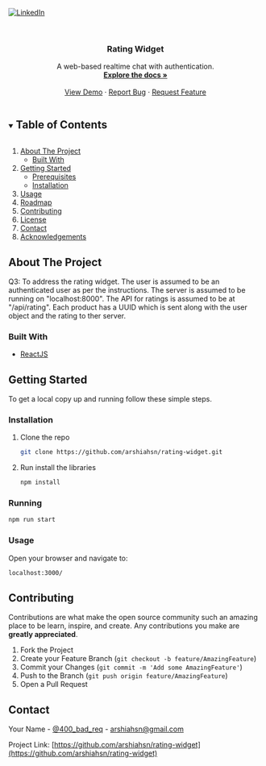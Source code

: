 [![LinkedIn][linkedin-shield]][linkedin-url]



<!-- PROJECT LOGO -->
<br />
<p align="center">

  <h3 align="center">Rating Widget</h3>

  <p align="center">
    A web-based realtime chat with authentication.
    <br />
    <a href="https://github.com/arshiahsn/rating-widget"><strong>Explore the docs »</strong></a>
    <br />
    <br />
    <a href="https://github.com/arshiahsn/arshiahsn.github.io/blob/master/rating-widget.gif">View Demo</a>
    ·
    <a href="https://github.com/arshiahsn/rating-widget/issues">Report Bug</a>
    ·
    <a href="https://github.com/arshiahsn/rating-widget/issues">Request Feature</a>
  </p>
</p>



<!-- TABLE OF CONTENTS -->
<details open="open">
  <summary><h2 style="display: inline-block">Table of Contents</h2></summary>
  <ol>
    <li>
      <a href="#about-the-project">About The Project</a>
      <ul>
        <li><a href="#built-with">Built With</a></li>
      </ul>
    </li>
    <li>
      <a href="#getting-started">Getting Started</a>
      <ul>
        <li><a href="#prerequisites">Prerequisites</a></li>
        <li><a href="#installation">Installation</a></li>
      </ul>
    </li>
    <li><a href="#usage">Usage</a></li>
    <li><a href="#roadmap">Roadmap</a></li>
    <li><a href="#contributing">Contributing</a></li>
    <li><a href="#license">License</a></li>
    <li><a href="#contact">Contact</a></li>
    <li><a href="#acknowledgements">Acknowledgements</a></li>
  </ol>
</details>



<!-- ABOUT THE PROJECT -->
## About The Project

Q3: To address the rating widget.
The user is assumed to be an authenticated user as per the instructions.
The server is assumed to be running on "localhost:8000".
The API for ratings is assumed to be at "/api/rating".
Each product has a UUID which is sent along with the user object and the rating to ther server.


### Built With

* [ReactJS](https://reactjs.org)



<!-- GETTING STARTED -->
## Getting Started

To get a local copy up and running follow these simple steps.


### Installation

1. Clone the repo
   ```sh
   git clone https://github.com/arshiahsn/rating-widget.git
   ```
2. Run install the libraries
   ```sh
   npm install
   ```
   
### Running

  ```sh
  npm run start
  ```
  
### Usage
Open your browser and navigate to:

  ```sh
  localhost:3000/
  ```


<!-- CONTRIBUTING -->
## Contributing

Contributions are what make the open source community such an amazing place to be learn, inspire, and create. Any contributions you make are **greatly appreciated**.

1. Fork the Project
2. Create your Feature Branch (`git checkout -b feature/AmazingFeature`)
3. Commit your Changes (`git commit -m 'Add some AmazingFeature'`)
4. Push to the Branch (`git push origin feature/AmazingFeature`)
5. Open a Pull Request





<!-- CONTACT -->
## Contact

Your Name - [@400_bad_req](https://twitter.com/400_bad_req) - arshiahsn@gmail.com

Project Link: [https://github.com/arshiahsn/rating-widget](https://github.com/arshiahsn/rating-widget)




<!-- MARKDOWN LINKS & IMAGES -->
<!-- https://www.markdownguide.org/basic-syntax/#reference-style-links -->
[contributors-shield]: https://img.shields.io/github/contributors/arshiahsn/repo.svg?style=for-the-badge
[contributors-url]: https://github.com/arshiahsn/repo/graphs/contributors
[forks-shield]: https://img.shields.io/github/forks/arshiahsn/repo.svg?style=for-the-badge
[forks-url]: https://github.com/arshiahsn/repo/network/members
[stars-shield]: https://img.shields.io/github/stars/arshiahsn/repo.svg?style=for-the-badge
[stars-url]: https://github.com/arshiahsn/repo/stargazers
[issues-shield]: https://img.shields.io/github/issues/arshiahsn/repo.svg?style=for-the-badge
[issues-url]: https://github.com/arshiahsn/repo/issues
[license-shield]: https://img.shields.io/github/license/arshiahsn/repo.svg?style=for-the-badge
[license-url]: https://github.com/arshiahsn/simple_api/blob/main/LICENSE
[linkedin-shield]: https://img.shields.io/badge/-LinkedIn-black.svg?style=for-the-badge&logo=linkedin&colorB=555
[linkedin-url]: https://linkedin.com/in/arshiahsn
